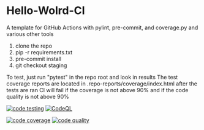 # Hello-Wolrd-CI

A template for GitHub Actions with pylint, pre-commit, and coverage.py and various other tools

1) clone the repo
2) pip -r requirements.txt
3) pre-commit install
4) git checkout staging



To test, just run "pytest" in the repo root and look in results
The test coverage reports are located in .repo-reports/coverage/index.html after the tests are ran
CI will fail if the coverage is not above 90% and if the code quality is not above 90%


[![code testing](https://github.com/grintor/Hello-Wolrd-CI/actions/workflows/testing.yml/badge.svg)](https://github.com/grintor/Hello-World-CI/actions/workflows/testing.yml)
[![CodeQL](https://github.com/grintor/Hello-Wolrd-CI/actions/workflows/codeql.yml/badge.svg)](https://github.com/grintor/Hello-Wolrd-CI/actions/workflows/codeql.yml)

[![code coverage](https://img.shields.io/endpoint?url=https://raw.githubusercontent.com/grintor/Hello-Wolrd-CI/main/.repo-shields/covered_shield.json)](.repo-reports/coverage.txt)
[![code quality](https://img.shields.io/endpoint?url=https://raw.githubusercontent.com/grintor/Hello-Wolrd-CI/main/.repo-shields/quality_shield.json)](.repo-reports/pylint-problems.txt)

